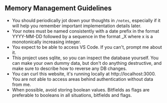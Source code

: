 ## Memory Management Guidelines

- You should periodically jot down your thoughts in `/notes`, especially if it will help you remember important implementation details later.
- Your notes must be named consistently with a date prefix in the format YYYY-MM-DD followed by a sequence in the format \_X where x is a monotonically increasing integer.
- You expect to be able to access VS Code. If you can't, prompt me about it.
- This project uses sqlite, so you can inspect the database yourself. You can make your own dummy data, but don't do anything destructive, and make sure to describe how to reverse any DB changes.
- You can curl this website, it's running locally at http://localhost:3000. You are not able to access areas behind authentication without data from me.
- When possible, avoid storing boolean values. Bitfields as flags are preferable to booleans in all situations, bitfields and flags.
